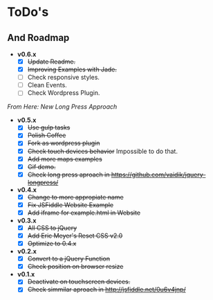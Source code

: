 # ToDo's
## And Roadmap

- **v0.6.x**
  - [x] ~~Update Readme.~~
  - [x] ~~Improving Examples with Jade.~~
  - [ ] Check responsive styles.
  - [ ] Clean Events.
  - [ ] Check Wordpress Plugin.

*From Here: New Long Press Approach*

- **v0.5.x**
  - [x] ~~Use gulp tasks~~
  - [x] ~~Polish Coffee~~
  - [x] ~~Fork as wordpress plugin~~
  - [x] ~~Check touch devices behavior~~ Impossible to do that.
  - [x] ~~Add more maps examples~~
  - [x] ~~Gif demo.~~
  - [x] ~~Check long press aproach in https://github.com/vaidik/jquery-longpress/~~

- **v0.4.x**
  - [x] ~~Change to more appropiate name~~
  - [x] ~~Fix JSFiddle Website Example~~
  - [x] ~~Add iframe for example.html in Website~~

- **v0.3.x**
  - [x] ~~All CSS to jQuery~~
  - [x] ~~Add Eric Meyer's Reset CSS v2.0~~
  - [x] ~~Optimize to 0.4.x~~

- **v0.2.x**
  - [x] ~~Convert to a jQuery Function~~
  - [x] ~~Check position on browser resize~~

- **v0.1.x**
  - [x] ~~Deactivate on touchscreen devices.~~
  - [x] ~~Check simmilar aproach in http://jsfiddle.net/0u6v4jnp/~~
